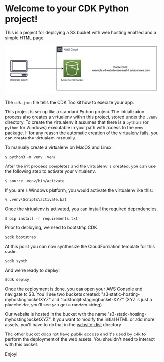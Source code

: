 
# Welcome to your CDK Python project!

This is a project for deploying a S3 bucket with web hosting enabled and a simple HTML page.

![](diagrams/s3HostingDiagram.png) 


The `cdk.json` file tells the CDK Toolkit how to execute your app.

This project is set up like a standard Python project.  The initialization
process also creates a virtualenv within this project, stored under the `.venv`
directory.  To create the virtualenv it assumes that there is a `python3`
(or `python` for Windows) executable in your path with access to the `venv`
package. If for any reason the automatic creation of the virtualenv fails,
you can create the virtualenv manually.

To manually create a virtualenv on MacOS and Linux:

```
$ python3 -m venv .venv
```

After the init process completes and the virtualenv is created, you can use the following
step to activate your virtualenv.

```
$ source .venv/bin/activate
```

If you are a Windows platform, you would activate the virtualenv like this:

```
% .venv\Scripts\activate.bat
```

Once the virtualenv is activated, you can install the required dependencies.

```
$ pip install -r requirements.txt
```

Prior to deploying, we need to bootstrap CDK

```
$cdk bootstrap
```

At this point you can now synthesize the CloudFormation template for this code.

```
$cdk synth
```

And we're ready to deploy!

```
$cdk deploy
```

Once the deployment is done, you can open your AWS Console and navigate to S3.
You'll see two buckets created:
"s3-static-hosting-myhostingbucketXYZ" and "cdktooljit-stagingbucket-XYZ" (XYZ is just a placeholder, you'll see you get a random string)

Our website is hosted in the bucket with the name "s3-static-hosting-myhostingbucketXYZ". If you want to modify the initial HTML or add more assets, you'll have to do that in the [website-dist](https://github.com/gmansilla/s3-static-hosting/tree/main/website-dist) directory

The other bucket does not have public access and it's used by cdk to perform the deployment of the web assets. You shouldn't need to interact with this bucket.



Enjoy!
